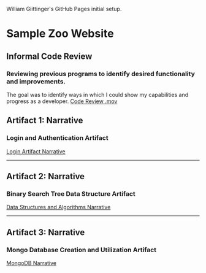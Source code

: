 William Giittinger's GitHub Pages initial setup.


# Sample Zoo Website

## Informal Code Review
### Reviewing previous programs to identify desired functionality and improvements.
The goal was to identify ways in which I could show my capabilities and progress as a developer.
[Code Review .mov](https://drive.google.com/file/d/1LRDlUXy0AMTRgDfzF4f9gSg9koGRhO70/view?usp=sharing)

## Artifact 1: Narrative
### Login and Authentication Artifact
[Login Artifact Narrative](https://github.com/WilliamGiittinger/WilliamGiittinger.github.io/blob/master/artifact1.docx)

------------------------------------------------------------------------------

## Artifact 2: Narrative
### Binary Search Tree Data Structure Artifact
[Data Structures and Algorithms Narrative](https://github.com/WilliamGiittinger/WilliamGiittinger.github.io/blob/master/artifact2.docx)

------------------------------------------------------------------------------

## Artifact 3: Narrative
### Mongo Database Creation and Utilization Artifact
[MongoDB Narrative](https://github.com/WilliamGiittinger/WilliamGiittinger.github.io/blob/master/artifact3.docx)
